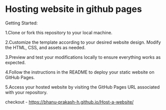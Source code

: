 # Hosting website in github pages 
Getting Started:

1.Clone or fork this repository to your local machine.

2.Customize the template according to your desired website design. Modify the HTML, CSS, and assets as needed.

3.Preview and test your modifications locally to ensure everything works as expected.

4.Follow the instructions in the README to deploy your static website on GitHub Pages.

5.Access your hosted website by visiting the GitHub Pages URL associated with your repository.

checkout - https://bhanu-prakash-h.github.io/Host-a-website/
